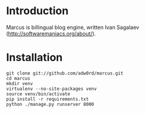 Introduction
============

Marcus is billingual blog engine, written Ivan Sagalaev (http://softwaremaniacs.org/about/).

Installation
============

<pre><code>git clone git://github.com/adw0rd/marcus.git
cd marcus
mkdir venv
virtualenv --no-site-packages venv
source venv/bin/activate
pip install -r requirements.txt
python ./manage.py runserver 8000
</code></pre>